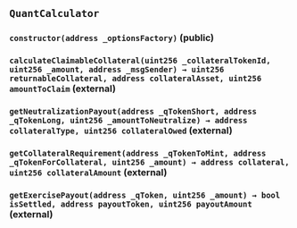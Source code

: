 ## `QuantCalculator`






### `constructor(address _optionsFactory)` (public)





### `calculateClaimableCollateral(uint256 _collateralTokenId, uint256 _amount, address _msgSender) → uint256 returnableCollateral, address collateralAsset, uint256 amountToClaim` (external)





### `getNeutralizationPayout(address _qTokenShort, address _qTokenLong, uint256 _amountToNeutralize) → address collateralType, uint256 collateralOwed` (external)





### `getCollateralRequirement(address _qTokenToMint, address _qTokenForCollateral, uint256 _amount) → address collateral, uint256 collateralAmount` (external)





### `getExercisePayout(address _qToken, uint256 _amount) → bool isSettled, address payoutToken, uint256 payoutAmount` (external)






